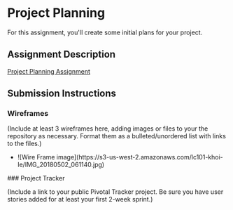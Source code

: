 # Project Planning
For this assignment, you'll create some initial plans for your project.

## Assignment Description
[Project Planning Assignment](https://education.launchcode.org/liftoff/assignments/planning/)

## Submission Instructions

### Wireframes

(Include at least 3 wireframes here, adding images or files to your the repository as necessary. Format them as a bulleted/unordered list with links to the files.)
<ul>
    <li>![Wire Frame image](https://s3-us-west-2.amazonaws.com/lc101-khoi-le/IMG_20180502_061140.jpg)</li>
</ul>
### Project Tracker

(Include a link to your public Pivotal Tracker project. Be sure you have user stories added for at least your first 2-week sprint.)